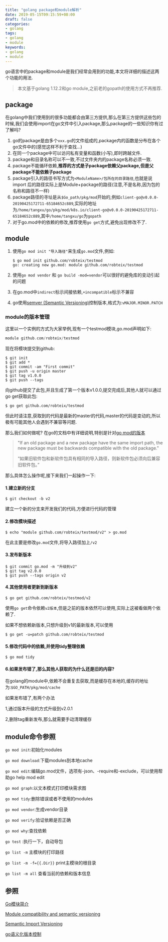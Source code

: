 ```yaml
---
title: "golang package和module解析"
date: 2019-05-15T09:15:59+08:00
draft: false
categories:
- golang
tags:
- golang
- module
keywords:
- golang
- module
---
```


go语言中的package和module是我们经常会用到的功能,本文将详细的描述这两个功能的用法.

> 本文基于golang 1.12.2和go module,之前老的gopath的使用方式不再推荐.

<!--more-->

## package

在golang中我们使用到的很多功能都会由第三方提供,那么在第三方提供这些包的时候,我们会使用import在go文件中引入package,那么package的一些知识你有过了解吗?

1. go的package是由多个`xxx.go`的文件组成的,package内的函数是分布在各个go文件中的(感觉这样不利于查找...)
2. 在同一个package中可以访问私有变量和函数(小写),即时跨越文件.
3. package和目录名称可以不一致,不过文件夹内的package名称必须一致.
4. package不能循环依赖,**推荐的方式是子package依赖父package,但是父package不能依赖子package**
5. package引入的路径书写方式为`<ModuleName>/包所在的目录路径`,也就是说import 后的路径实际上是Module+package的路径(注意,不是名称,因为包的名称和路径不一样)
6. package路径的寻址是从`$Go_path/pkg/mod`开始的,例如`client-go@v0.0.0-20190425172711-65184652c889`,实际的地址为`/home/tangxu/go/pkg/mod/k8s.io/client-go@v0.0.0-20190425172711-65184652c889`,其中`/home/tangxu/go`为`gopath`
7. 对于go.mod中的依赖的修改,推荐使用`go get`方式,避免出现修改不了.

## module

1. 使用`go mod init "导入路径"`来生成`go.mod`文件,例如:

   ```shell
   $ go mod init github.com/robteix/testmod
   go: creating new go.mod: module github.com/robteix/testmod
   ```

2. 使用`go mod vendor` 和 `go build -mod=vendor`可以很好的避免库的变动引起的问题

3. 在go.mod中`indirect`标示间接依赖,`+incompatible`标示不兼容

4. go使用[semver (Semantic Versioning)](https://semver.org/)控制版本,格式为:`vMAJOR.MINOR.PATCH`

### module的版本管理

这里以一个实例的方式为大家举例,现有一个testmod模块,go.mod声明如下:

```go
module github.com/robteix/testmod
```

现在将模块提交到github:

```shell
$ git init 
$ git add * 
$ git commit -am "First commit" 
$ git push -u origin master
$ git tag v1.0.0
$ git push --tags
```

向github提交了此包,并且生成了第一个版本v1.0.0,提交完成后,其他人就可以通过go get获取此包:

```shell
$ go get github.com/robteix/testmod
```

但此时请注意,获取到的代码是最新的master的代码,master的代码是变动的,所以极有可能其他人会遇到不兼容等问题.

那么我们如何做呢? 在go的文档中有详细说明,特别是针对[go mod的版本](https://research.swtch.com/vgo-import)

> "If an old package and a new package have the same import path, the new package must be backwards compatible with the old package."
>
> “如果旧软件包和新软件包具有相同的导入路径，则新软件包必须向后兼容旧软件包。”

那么具体怎么操作呢,接下来我们一起操作一下:

#### 1.建立新的分支

```shell
$ git checkout -b v2 
```

建立一个新的分支来开发我们的代码,方便进行代码的管理

#### 2.修改模块描述

```shell
$ echo "module github.com/robteix/testmod/v2" > go.mod
```

在此主要是修改`go.mod`文件,将导入路径加上`/v2`

#### 3.发布新版本

```shell
$ git commit go.mod -m "升级到v2"
$ git tag v2.0.0
$ git push --tags origin v2 
```

#### 4.其他使用者更新到新版本

```shell
$ go get github.com/robteix/testmod/v2
```

使用`go get`命令依赖`v2版本`,但是之前的版本依然可以使用,实际上这被看做两个依赖了.

如果不想依赖新版本,只想升级到v1的最新版本,可以使用

```shell
$ go get -u=patch github.com/robteix/testmod
```

#### 5.修改代码中的依赖,并使用tidy整理依赖

```shell
$ go mod tidy
```

#### 6.如果发布错了,那么其他人获取的为什么还是旧的内容?

在golang的module中,依赖不会重复去获取,而是缓存在本地的,缓存的地址为:`$GO_PATH/pkg/mod/cache`

如果发布错了,有两个办法

1,通过版本升级的方式升级到v2.0.1

2,删除tag重新发布,那么就需要手动清理缓存

## module命令参照

`go mod init`:初始化modules

`go mod download`:下载modules到本地cache

`go mod edit`:编辑go.mod文件，选项有-json、-require和-exclude，可以使用帮助go help mod edit

`go mod graph`:以文本模式打印模块需求图

`go mod tidy`:删除错误或者不使用的modules

`go mod vendor`:生成vendor目录

`go mod verify`:验证依赖是否正确

`go mod why`:查找依赖

`go test` :执行一下，自动导包

`go list -m`  主模块的打印路径

`go list -m -f={{.Dir}}`  print主模块的根目录

`go list -m all`  查看当前的依赖和版本信息



## 参照

[Go模块简介](https://tangxusc.github.io/blog/2019/03/go%E6%A8%A1%E5%9D%97%E7%AE%80%E4%BB%8B/)

[Module compatibility and semantic versioning](https://golang.org/cmd/go/#hdr-Module_compatibility_and_semantic_versioning)

[Semantic Import Versioning](https://research.swtch.com/vgo-import)

[go语义化版本控制](https://github.com/tangxusc/go-module-version)


